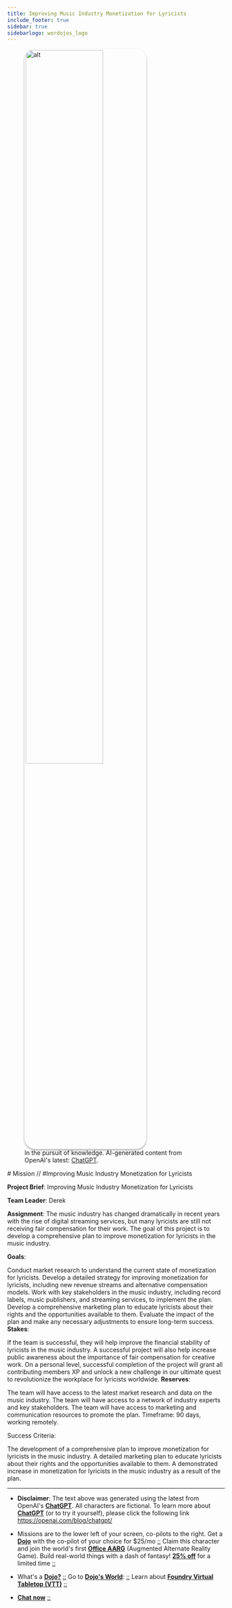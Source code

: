 ```yaml
---
title: Improving Music Industry Monetization for Lyricists
include_footer: true
sidebar: true
sidebarlogo: wordojos_logo
---
```

<figure>
    <img src='/uploads/mechs/Barista.png' style="width: 65%;height: 65%;padding: 3px; box-shadow: 0 3px 5px rgba(0,0,0,.3);border-radius: 25px;overflow: hidden;border: none;" align="middle"; alt='alt'; alt='student in hoody with laptop';/>
    <figcaption>In the pursuit of knowledge.  AI-generated content from OpenAI's latest: <a href="https://openai.com/blog/chatgpt/" >ChatGPT</a>.</figcaption>
</figure>
# Mission // #Improving Music Industry Monetization for Lyricists

**Project Brief**: Improving Music Industry Monetization for Lyricists

**Team Leader**: Derek

**Assignment**: The music industry has changed dramatically in recent years with the rise of digital streaming services, but many lyricists are still not receiving fair compensation for their work. The goal of this project is to develop a comprehensive plan to improve monetization for lyricists in the music industry.

**Goals**:

Conduct market research to understand the current state of monetization for lyricists.
Develop a detailed strategy for improving monetization for lyricists, including new revenue streams and alternative compensation models.
Work with key stakeholders in the music industry, including record labels, music publishers, and streaming services, to implement the plan.
Develop a comprehensive marketing plan to educate lyricists about their rights and the opportunities available to them.
Evaluate the impact of the plan and make any necessary adjustments to ensure long-term success.
**Stakes**:

If the team is successful, they will help improve the financial stability of lyricists in the music industry.
A successful project will also help increase public awareness about the importance of fair compensation for creative work.
On a personal level, successful completion of the project will grant all contributing members XP and unlock a new challenge in our ultimate quest to revolutionize the workplace for lyricists worldwide.
**Reserves**:

The team will have access to the latest market research and data on the music industry.
The team will have access to a network of industry experts and key stakeholders.
The team will have access to marketing and communication resources to promote the plan.
Timeframe: 90 days, working remotely.

Success Criteria:

The development of a comprehensive plan to improve monetization for lyricists in the music industry.
A detailed marketing plan to educate lyricists about their rights and the opportunities available to them.
A demonstrated increase in monetization for lyricists in the music industry as a result of the plan.

---

* **Disclaimer**: The text above was generated using the latest from OpenAI's [**ChatGPT**](https://openai.com/blog/chatgpt/).  All characters are fictional.  To learn more about [**ChatGPT**](https://openai.com/blog/chatgpt/) (or to try it yourself), please click the following link https://openai.com/blog/chatgpt/

* Missions are to the lower left of your screen, co-pilots to the right. Get a [**Dojo**](https://workmates.live/marketplace) with the co-pilot of your choice for $25/mo [::](https://workmates.live/marketplace)  Claim this character and join the world's first [**Office AARG**](https://dojos.world) (Augmented Alternate Reality Game). Build real-world things with a dash of fantasy! [**25% off**](https://blog.workdojos.com/deal-on-a-dojo) for a limited time [::](https://blog.workdojos.com/deal-on-a-dojo) 

* What's a [**Dojo?**](https://workdojos.com) [::](https://workdojos.com)  Go to [**Dojo's World**](https://dojos.world): [::](https://dojos.world)  Learn about [**Foundry Virtual Tabletop (VTT)**](https://foundryvtt.com) [::](https://foundryvtt.com/)

* [**Chat now**](https://chat.workmates.live/channel/support) [::](https://chat.workmates.live/channel/support)